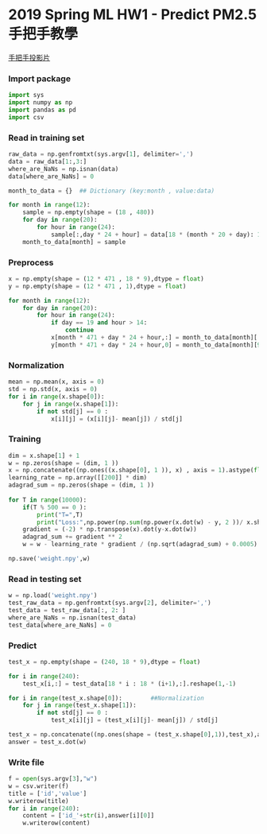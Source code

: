# 2019 Spring ML HW1 - Predict PM2.5 手把手教學 

[手把手投影片](https://docs.google.com/presentation/u/2/d/1TkPQoOPyDY9IzzuaVsYq1E26D1NTmi_QA9S9c-rw9K8/edit#slide=id.g5047f99cc6_0_0)

<h3 id="import">Import package</h3> 

```python
import sys
import numpy as np
import pandas as pd
import csv
```

<h3 id="read">Read in training set</h3> 

```python
raw_data = np.genfromtxt(sys.argv[1], delimiter=',')
data = raw_data[1:,3:]
where_are_NaNs = np.isnan(data)
data[where_are_NaNs] = 0 

month_to_data = {}  ## Dictionary (key:month , value:data)                                  

for month in range(12):
    sample = np.empty(shape = (18 , 480))
    for day in range(20):
        for hour in range(24): 
            sample[:,day * 24 + hour] = data[18 * (month * 20 + day): 18 * (month * 20 + day + 1),hour]
    month_to_data[month] = sample  
```

<h3 id="Preprocess">Preprocess</h3> 

```python
x = np.empty(shape = (12 * 471 , 18 * 9),dtype = float)
y = np.empty(shape = (12 * 471 , 1),dtype = float)

for month in range(12): 
    for day in range(20): 
        for hour in range(24):   
            if day == 19 and hour > 14:
                continue  
            x[month * 471 + day * 24 + hour,:] = month_to_data[month][:,day * 24 + hour : day * 24 + hour + 9].reshape(1,-1) 
            y[month * 471 + day * 24 + hour,0] = month_to_data[month][9 ,day * 24 + hour + 9]
```

<h3 id="Normalization ">Normalization </h3> 

```python
mean = np.mean(x, axis = 0) 
std = np.std(x, axis = 0)
for i in range(x.shape[0]):
    for j in range(x.shape[1]):
        if not std[j] == 0 :
            x[i][j] = (x[i][j]- mean[j]) / std[j]
```

<h3 id="Training">Training</h3> 

```python
dim = x.shape[1] + 1 
w = np.zeros(shape = (dim, 1 ))
x = np.concatenate((np.ones((x.shape[0], 1 )), x) , axis = 1).astype(float)
learning_rate = np.array([[200]] * dim)
adagrad_sum = np.zeros(shape = (dim, 1 ))
 
for T in range(10000):
    if(T % 500 == 0 ):
        print("T=",T)
        print("Loss:",np.power(np.sum(np.power(x.dot(w) - y, 2 ))/ x.shape[0],0.5))
    gradient = (-2) * np.transpose(x).dot(y-x.dot(w))
    adagrad_sum += gradient ** 2
    w = w - learning_rate * gradient / (np.sqrt(adagrad_sum) + 0.0005)

np.save('weight.npy',w) 
```

<h3 id="Write file">Read in testing set</h3> 

```python
w = np.load('weight.npy')
test_raw_data = np.genfromtxt(sys.argv[2], delimiter=',')
test_data = test_raw_data[:, 2: ]
where_are_NaNs = np.isnan(test_data)
test_data[where_are_NaNs] = 0 
``` 

<h3 id="Predict">Predict</h3> 

```python
test_x = np.empty(shape = (240, 18 * 9),dtype = float)

for i in range(240):
    test_x[i,:] = test_data[18 * i : 18 * (i+1),:].reshape(1,-1) 

for i in range(test_x.shape[0]):        ##Normalization
    for j in range(test_x.shape[1]):
        if not std[j] == 0 :
            test_x[i][j] = (test_x[i][j]- mean[j]) / std[j]

test_x = np.concatenate((np.ones(shape = (test_x.shape[0],1)),test_x),axis = 1).astype(float)
answer = test_x.dot(w)
```

<h3 id="Write file">Write file</h3> 

```python
f = open(sys.argv[3],"w")
w = csv.writer(f)
title = ['id','value']
w.writerow(title) 
for i in range(240):
    content = ['id_'+str(i),answer[i][0]]
    w.writerow(content) 
``` 
